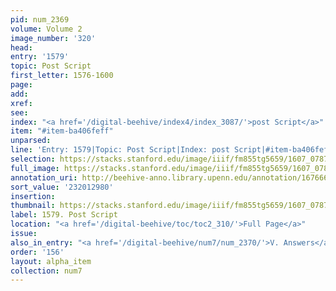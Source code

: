 ```yaml
---
pid: num_2369
volume: Volume 2
image_number: '320'
head:
entry: '1579'
topic: Post Script
first_letter: 1576-1600
page:
add:
xref:
see:
index: "<a href='/digital-beehive/index4/index_3087/'>post Script</a>"
item: "#item-ba406feff"
unparsed:
line: 'Entry: 1579|Topic: Post Script|Index: post Script|#item-ba406feff'
selection: https://stacks.stanford.edu/image/iiif/fm855tg5659/1607_0787/956,2980,2554,601/full/0/default.jpg
full_image: https://stacks.stanford.edu/image/iiif/fm855tg5659/1607_0787/full/full/0/default.jpg
annotation_uri: http://beehive-anno.library.upenn.edu/annotation/1676662176752
sort_value: '232012980'
insertion:
thumbnail: https://stacks.stanford.edu/image/iiif/fm855tg5659/1607_0787/956,2980,600,180/250,/0/default.jpg
label: 1579. Post Script
location: "<a href='/digital-beehive/toc/toc2_310/'>Full Page</a>"
issue:
also_in_entry: "<a href='/digital-beehive/num7/num_2370/'>V. Answers</a>"
order: '156'
layout: alpha_item
collection: num7
---
```

